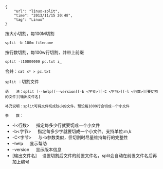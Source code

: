 ```
{
    "url": "linux-split",
    "time": "2013/11/15 20:48",
    "tag": "Linux"
}
```

按大小切割，每100M切割
```
split -b 100m filename
```
按行数切割，每100w行切割，并带上前缀
```
split -l10000000 pc.txt i_
```
合并：`cat x* > pc.txt`

`split ：`切割文件
```
语　　法：split [--help][--version][-b <字节>][-C <字节>][-l <行数>][要切割的文件][输出文件名]

补充说明：split可将文件切成较小的文件，预设每1000行会切成一个小文件

参　　数：
```

- -l<行数> 　 指定每多少行就要切成一个小文件
- -b<字节> 　 指定每多少字就要切成一个小文件。支持单位:m,k
- -C<字节> 　 与-b参数类似，但切割时尽量维持每行的完整性
- –help 　    显示帮助
- –version 　 显示版本信息
- [输出文件名] 　设置切割后文件的前置文件名，split会自动在前置文件名后再加上编号
